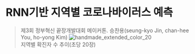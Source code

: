# RNN기반 지역별 코로나바이러스 예측
> 제3회 정부혁신 끝장개발대회 메이커톤.
> 승찬용(seung-kyo Jin, chan-hee You, ho-yong Kim)
![handmade_extended_color_20](https://user-images.githubusercontent.com/30429632/88447006-e3629c80-ce69-11ea-9f66-3fc666da54c0.gif) <br>
지역별 확진자 수 추이(초당 20장)

